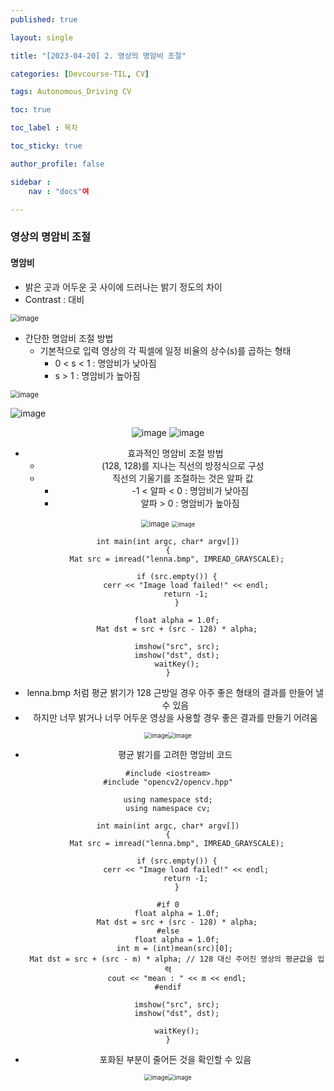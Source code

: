 ```yaml
---
published: true

layout: single

title: "[2023-04-20] 2. 영상의 명암비 조절"

categories: [Devcourse-TIL, CV]

tags: Autonomous_Driving CV

toc: true

toc_label : 목차

toc_sticky: true

author_profile: false

sidebar :
    nav : "docs"여

---
```


### 영상의 명암비 조절



#### 명암비 

- 밝은 곳과 어두운 곳 사이에 드러나는 밝기 정도의 차이
- Contrast : 대비

<img src="https://user-images.githubusercontent.com/116723552/233476229-bd9c5fc3-cde8-4679-a8f7-df8ebea5f70b.png" alt="image" style="zoom:80%;" />



- 간단한 명암비 조절 방법
  - 기본적으로 입력 영상의 각 픽셀에 일정 비율의 상수(s)를 곱하는 형태
    - 0 < s < 1 : 명암비가 낮아짐
    - s > 1 : 명암비가 높아짐

<img src="https://user-images.githubusercontent.com/116723552/233476451-033a3c32-ed50-4e09-a9b5-dd37858ad2ca.png" alt="image" style="zoom:80%;" />

![image](https://user-images.githubusercontent.com/116723552/233476482-844a899d-07a7-48ca-a5f2-2b4376293d8f.png)

<center> <img src="https://user-images.githubusercontent.com/116723552/233476809-62ab3f73-fe15-4b07-8bfc-9c7218321f66.png" alt="image" /> <img src="https://user-images.githubusercontent.com/116723552/233476858-a4be026a-e9c8-4861-8a7b-1f321e0dab90.png" alt="image" /> <center/>

- 효과적인 명암비 조절 방법
  - (128, 128)를 지나는 직선의 방정식으로 구성
  - 직선의 기울기를 조절하는 것은 알파 값
    - -1 < 알파 < 0 : 명암비가 낮아짐
    - 알파 > 0 : 명암비가 높아짐

<img src="https://user-images.githubusercontent.com/116723552/233550029-a05d7aa5-2520-4d47-922d-706c1b8d51f5.png" alt="image" style="zoom:80%;" />

<img src="https://user-images.githubusercontent.com/116723552/233547741-a2803473-4588-47cb-b211-0a9f2e2eb182.png" alt="image" style="zoom: 67%;" />

```
int main(int argc, char* argv[])
{
	Mat src = imread("lenna.bmp", IMREAD_GRAYSCALE);

	if (src.empty()) {
		cerr << "Image load failed!" << endl;
		return -1;
	}

	float alpha = 1.0f;
	Mat dst = src + (src - 128) * alpha;

	imshow("src", src);
	imshow("dst", dst);
	waitKey();
}
```

- lenna.bmp 처럼 평균 밝기가 128 근방일 경우 아주 좋은 형태의 결과를 만들어 낼 수 있음
- 하지만 너무 밝거나 너무 어두운 영상을 사용할 경우 좋은 결과를 만들기 어려움

<center> <img src="https://user-images.githubusercontent.com/116723552/233552936-1c2588b0-d4fa-49b0-b98f-ffdc5b246cdd.png" alt="image" style="zoom:67%;" /><img src="https://user-images.githubusercontent.com/116723552/233552988-b4edc146-5cf3-4bce-90a1-1b60431fa82d.png" alt="image" style="zoom:67%;" /> <center/>



- 평균 밝기를 고려한 명암비 코드

```
#include <iostream>
#include "opencv2/opencv.hpp"

using namespace std;
using namespace cv;

int main(int argc, char* argv[])
{
	Mat src = imread("lenna.bmp", IMREAD_GRAYSCALE);

	if (src.empty()) {
		cerr << "Image load failed!" << endl;
		return -1;
	}

#if 0
	float alpha = 1.0f;
	Mat dst = src + (src - 128) * alpha;
#else
	float alpha = 1.0f;
	int m = (int)mean(src)[0]; 
	Mat dst = src + (src - m) * alpha; // 128 대신 주어진 영상의 평균값을 입력
	cout << "mean : " << m << endl;
#endif

	imshow("src", src);
	imshow("dst", dst);

	waitKey();
}
```

- 포화된 부분이 줄어든 것을 확인할 수 있음

<center> <img src="https://user-images.githubusercontent.com/116723552/233552285-2174e95b-670c-4c89-be49-6fe7fda81f40.png" alt="image" style="zoom:67%;" /><img src="https://user-images.githubusercontent.com/116723552/233552336-60cde7c0-4f9b-441a-a37d-30db83a21b4e.png" alt="image" style="zoom:67%;" /> <center />


